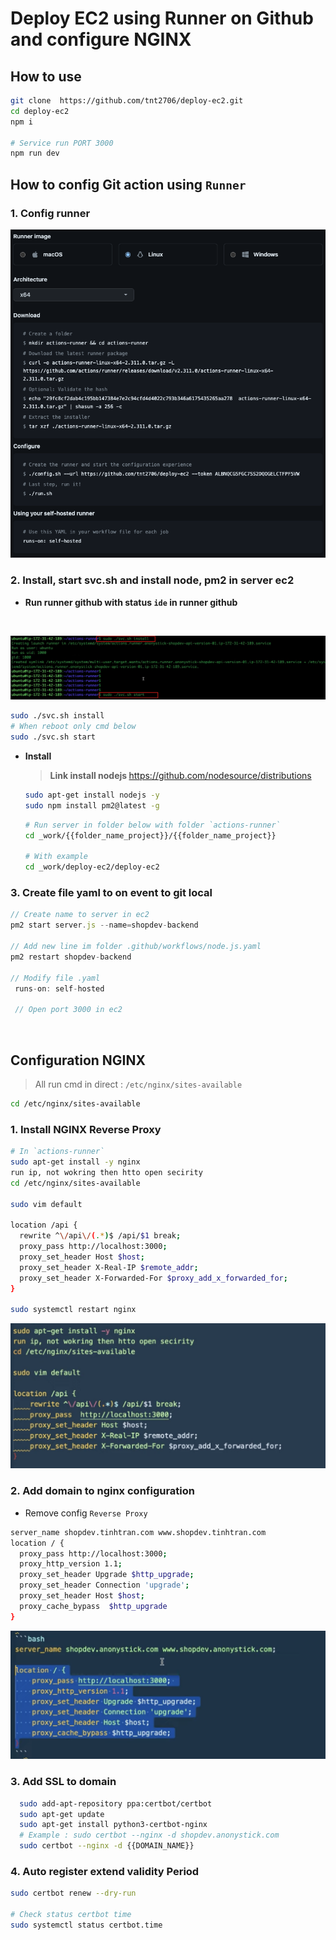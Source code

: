 # Deploy EC2 using Runner on Github and configure NGINX

## How to use

```bash
git clone  https://github.com/tnt2706/deploy-ec2.git
cd deploy-ec2
npm i

# Service run PORT 3000
npm run dev
```

## How to config Git action using `Runner`

### 1. Config runner

  ![image](./images/config-runner.png)

### 2. Install, start svc.sh and install node, pm2 in server ec2

 - **Run runner github with status `ide` in runner github**
  <br>

  ![image](./images/svc.png)

  ```sh
  sudo ./svc.sh install
  # When reboot only cmd below
  sudo ./svc.sh start
  ```

  - **Install**
    <br>

    > <b>Link install nodejs </b>
    > https://github.com/nodesource/distributions

    ```bash
    sudo apt-get install nodejs -y
    sudo npm install pm2@latest -g
    ```

    ```bash
    # Run server in folder below with folder `actions-runner`
    cd _work/{{folder_name_project}}/{{folder_name_project}}

    # With example
    cd _work/deploy-ec2/deploy-ec2
    ```

### 3. Create file yaml to on event to git local

  ```js
  // Create name to server in ec2
  pm2 start server.js --name=shopdev-backend

  // Add new line im folder .github/workflows/node.js.yaml
  pm2 restart shopdev-backend

  // Modify file .yaml
   runs-on: self-hosted

   // Open port 3000 in ec2

  ```

  <br>

## Configuration NGINX

> All run cmd in direct : `/etc/nginx/sites-available`

```bash
cd /etc/nginx/sites-available
```

### 1. Install NGINX Reverse Proxy

```bash
# In `actions-runner`
sudo apt-get install -y nginx
run ip, not wokring then htto open secirity
cd /etc/nginx/sites-available

sudo vim default

location /api {
  rewrite ^\/api\/(.*)$ /api/$1 break;
  proxy_pass http://localhost:3000;
  proxy_set_header Host $host;
  proxy_set_header X-Real-IP $remote_addr;
  proxy_set_header X-Forwarded-For $proxy_add_x_forwarded_for;
}

sudo systemctl restart nginx
```

![image](./images/reverse-proxy.png)

### 2. Add domain to nginx configuration

- Remove config `Reverse Proxy`

```bash
server_name shopdev.tinhtran.com www.shopdev.tinhtran.com
location / {
  proxy_pass http://localhost:3000;
  proxy_http_version 1.1;
  proxy_set_header Upgrade $http_upgrade;
  proxy_set_header Connection 'upgrade';
  proxy_set_header Host $host;
  proxy_cache_bypass  $http_upgrade
}
```

![image](./images/domainToNginx.png)

### 3. Add SSL to domain

```bash
  sudo add-apt-repository ppa:certbot/certbot
  sudo apt-get update
  sudo apt-get install python3-certbot-nginx
  # Example : sudo certbot --nginx -d shopdev.anonystick.com
  sudo certbot --nginx -d {{DOMAIN_NAME}}
```

### 4. Auto register extend validity Period

```bash
sudo certbot renew --dry-run

# Check status certbot time
sudo systemctl status certbot.time
```